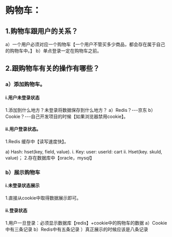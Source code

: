 # 购物车：

## 1.购物车跟用户的关系？

a）一个用户必须对应一个购物车【一个用户不管买多少商品，都会存在属于自己的购物车中。】
b）单点登录一定在购物车之前。

## 2.跟购物车有关的操作有哪些？

### a）添加购物车。

#### i.用户未登录状态

1.添加到什么地方？未登录将数据保存到什么地方？
a）Redis？---京东
b）Cookie？---自己开发项目的时候【如果浏览器禁用cookie】。

#### ii.用户登录状态。

1.Redis 缓存中【读写速度快】。

a) Hash: hset(key, field, value).
i. Key: user: userld: cart
 ii. Hset(key. skuld, value)；
2.存在数据库中【oracle，mysql】

### b）展示购物车

#### i.未登录状态展示

1.直接从cookie中取得数据展示即可。

#### ii.登录状态

1.用户一旦登录：必须显示数据库【redis】+cookie中的购物车的数据
a）Cookie 中有三条记录
b）Redis中有五条记录
）真正展示的时候应该是八条记录